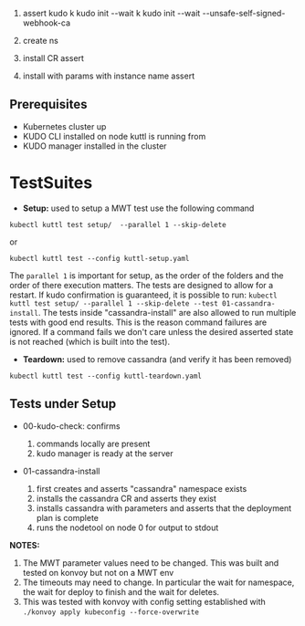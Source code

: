 
1. assert kudo 
    k kudo init --wait
    k kudo init --wait --unsafe-self-signed-webhook-ca

2. create ns
2. install CR
    assert
3. install with params
    with instance name
    assert

## Prerequisites

* Kubernetes cluster up
* KUDO CLI installed on node kuttl is running from
* KUDO manager installed in the cluster


# TestSuites

* **Setup:** used to setup a MWT test use the following command 

`kubectl kuttl test setup/  --parallel 1 --skip-delete`

or

`kubectl kuttl test --config kuttl-setup.yaml`

The `parallel 1` is important for setup, as the order of the folders and the order of there execution matters.  The tests are designed to allow for a restart.  If kudo confirmation is guaranteed, it is possible to run: `kubectl kuttl test setup/ --parallel 1 --skip-delete --test 01-cassandra-install`.  The tests inside "cassandra-install" are also allowed to run multiple tests with good end results.  This is the reason command failures are ignored.  If a command fails we don't care unless the desired asserted state is not reached (which is built into the test).

* **Teardown:** used to remove cassandra (and verify it has been removed)

`kubectl kuttl test --config kuttl-teardown.yaml`

## Tests under **Setup**

* 00-kudo-check: confirms
    1. commands locally are present
    2. kudo manager is ready at the server

* 01-cassandra-install
    1. first creates and asserts "cassandra" namespace exists
    2. installs the cassandra CR and asserts they exist
    3. installs cassandra with parameters and asserts that the deployment plan is complete
    4. runs the nodetool on node 0 for output to stdout


**NOTES:** 
1. The MWT parameter values need to be changed. This was built and tested on konvoy but not on a MWT env
2. The timeouts may need to change.  In particular the wait for namespace, the wait for deploy to finish and the wait for deletes.
3. This was tested with konvoy with config setting established with `./konvoy apply kubeconfig --force-overwrite`